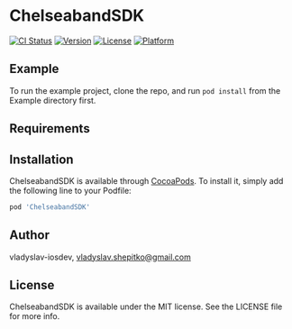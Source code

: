 # ChelseabandSDK

[![CI Status](https://img.shields.io/travis/vladyslav-iosdev/ChelseabandSDK.svg?style=flat)](https://travis-ci.org/vladyslav-iosdev/ChelseabandSDK)
[![Version](https://img.shields.io/cocoapods/v/ChelseabandSDK.svg?style=flat)](https://cocoapods.org/pods/ChelseabandSDK)
[![License](https://img.shields.io/cocoapods/l/ChelseabandSDK.svg?style=flat)](https://cocoapods.org/pods/ChelseabandSDK)
[![Platform](https://img.shields.io/cocoapods/p/ChelseabandSDK.svg?style=flat)](https://cocoapods.org/pods/ChelseabandSDK)

## Example

To run the example project, clone the repo, and run `pod install` from the Example directory first.

## Requirements

## Installation

ChelseabandSDK is available through [CocoaPods](https://cocoapods.org). To install
it, simply add the following line to your Podfile:

```ruby
pod 'ChelseabandSDK'
```

## Author

vladyslav-iosdev, vladyslav.shepitko@gmail.com

## License

ChelseabandSDK is available under the MIT license. See the LICENSE file for more info.
